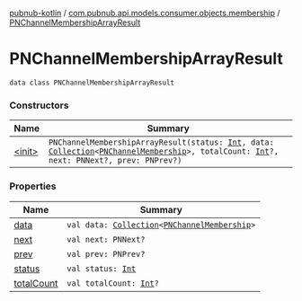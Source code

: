 [pubnub-kotlin](../../index.md) / [com.pubnub.api.models.consumer.objects.membership](../index.md) / [PNChannelMembershipArrayResult](./index.md)

# PNChannelMembershipArrayResult

`data class PNChannelMembershipArrayResult`

### Constructors

| Name | Summary |
|---|---|
| [&lt;init&gt;](-init-.md) | `PNChannelMembershipArrayResult(status: `[`Int`](https://kotlinlang.org/api/latest/jvm/stdlib/kotlin/-int/index.html)`, data: `[`Collection`](https://kotlinlang.org/api/latest/jvm/stdlib/kotlin.collections/-collection/index.html)`<`[`PNChannelMembership`](../-p-n-channel-membership/index.md)`>, totalCount: `[`Int`](https://kotlinlang.org/api/latest/jvm/stdlib/kotlin/-int/index.html)`?, next: PNNext?, prev: PNPrev?)` |

### Properties

| Name | Summary |
|---|---|
| [data](data.md) | `val data: `[`Collection`](https://kotlinlang.org/api/latest/jvm/stdlib/kotlin.collections/-collection/index.html)`<`[`PNChannelMembership`](../-p-n-channel-membership/index.md)`>` |
| [next](next.md) | `val next: PNNext?` |
| [prev](prev.md) | `val prev: PNPrev?` |
| [status](status.md) | `val status: `[`Int`](https://kotlinlang.org/api/latest/jvm/stdlib/kotlin/-int/index.html) |
| [totalCount](total-count.md) | `val totalCount: `[`Int`](https://kotlinlang.org/api/latest/jvm/stdlib/kotlin/-int/index.html)`?` |
